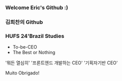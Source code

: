 ### Welcome Eric's Github :) 
### 김희찬의 Github

### HUFS 24'Brazil Studies
+ To-be-CEO
+ The Best or Nothing

'뭐든 열심히'
'프론트엔드 개발하는 CEO'
'기획자기반 CEO'

Muito Obrigado!


<!--
**EricCeo/EricCeo** is a ✨ _special_ ✨ repository because its `README.md` (this file) appears on your GitHub profile.

Here are some ideas to get you started:

- 🔭 I’m currently working on ...
- 🌱 I’m currently learning ...
- 👯 I’m looking to collaborate on ...
- 🤔 I’m looking for help with ...
- 💬 Ask me about ...
- 📫 How to reach me: ...
- 😄 Pronouns: ...
- ⚡ Fun fact: ...
-->
